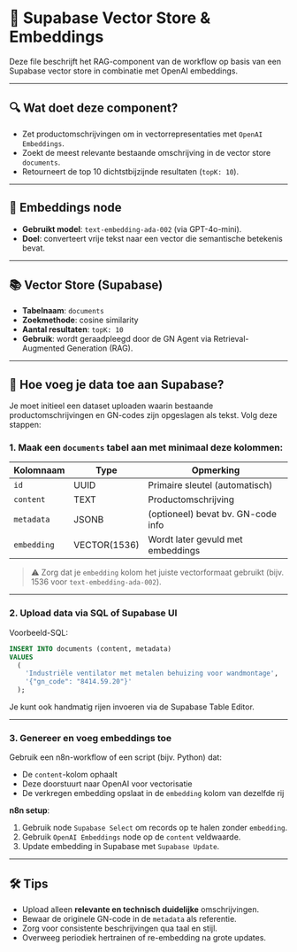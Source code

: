 # 🧩 Supabase Vector Store & Embeddings

Deze file beschrijft het RAG-component van de workflow op basis van een Supabase vector store in combinatie met OpenAI embeddings.

---

## 🔍 Wat doet deze component?

- Zet productomschrijvingen om in vectorrepresentaties met `OpenAI Embeddings`.
- Zoekt de meest relevante bestaande omschrijving in de vector store `documents`.
- Retourneert de top 10 dichtstbijzijnde resultaten (`topK: 10`).

---

## 🧠 Embeddings node

- **Gebruikt model**: `text-embedding-ada-002` (via GPT-4o-mini).
- **Doel**: converteert vrije tekst naar een vector die semantische betekenis bevat.

---

## 📚 Vector Store (Supabase)

- **Tabelnaam**: `documents`
- **Zoekmethode**: cosine similarity
- **Aantal resultaten**: `topK: 10`
- **Gebruik**: wordt geraadpleegd door de GN Agent via Retrieval-Augmented Generation (RAG).

---

## 🧾 Hoe voeg je data toe aan Supabase?

Je moet initieel een dataset uploaden waarin bestaande productomschrijvingen en GN-codes zijn opgeslagen als tekst. Volg deze stappen:

### 1. Maak een `documents` tabel aan met minimaal deze kolommen:

| Kolomnaam     | Type        | Opmerking                               |
|---------------|-------------|-----------------------------------------|
| `id`          | UUID        | Primaire sleutel (automatisch)          |
| `content`     | TEXT        | Productomschrijving                     |
| `metadata`    | JSONB       | (optioneel) bevat bv. GN-code info      |
| `embedding`   | VECTOR(1536)| Wordt later gevuld met embeddings       |

> ⚠️ Zorg dat je `embedding` kolom het juiste vectorformaat gebruikt (bijv. 1536 voor `text-embedding-ada-002`).

---

### 2. Upload data via SQL of Supabase UI

Voorbeeld-SQL:

```sql
INSERT INTO documents (content, metadata)
VALUES
  (
    'Industriële ventilator met metalen behuizing voor wandmontage',
    '{"gn_code": "8414.59.20"}'
  );
```

Je kunt ook handmatig rijen invoeren via de Supabase Table Editor.

---

### 3. Genereer en voeg embeddings toe

Gebruik een n8n-workflow of een script (bijv. Python) dat:

- De `content`-kolom ophaalt
- Deze doorstuurt naar OpenAI voor vectorisatie
- De verkregen embedding opslaat in de `embedding` kolom van dezelfde rij

**n8n setup**:

1. Gebruik node `Supabase Select` om records op te halen zonder `embedding`.
2. Gebruik `OpenAI Embeddings` node op de `content` veldwaarde.
3. Update embedding in Supabase met `Supabase Update`.

---

## 🛠 Tips

- Upload alleen **relevante en technisch duidelijke** omschrijvingen.
- Bewaar de originele GN-code in de `metadata` als referentie.
- Zorg voor consistente beschrijvingen qua taal en stijl.
- Overweeg periodiek hertrainen of re-embedding na grote updates.

